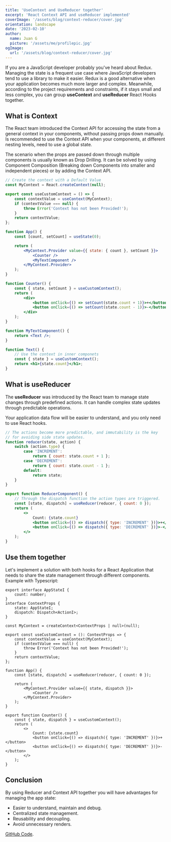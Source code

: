 ```yaml
---
title: 'UseContext and UseReducer together'
excerpt: 'React Context API and useReducer implemented'
coverImage: '/assets/blog/context-reducer/cover.jpg'
orientation: landscape
date: '2023-02-10'
author:
  name: Juan G
  picture: '/assets/me/profilepic.jpg'
ogImage:
  url: '/assets/blog/context-reducer/cover.jpg'
---
```


If you are a JavaScript developer probably you've heard about Redux. Managing the state is a frequent use case where JavaScript developers tend to use a library to make it easier.
Redux is a good alternative when your application becomes much more larger and complex. Meanwhile, according to the project requirements and constraints, if it stays small and less complex, you can group **useContext** and **useReducer** React Hooks together.

## What is Context

The React team introduced the Context API for accessing the state from a general context in your components, without passing props down manually.
Is recommended to use the Context API when your components, at different nesting levels, need to use a global state.

The scenario when the props are passed down through multiple components is usually known as Drop Drilling. It can be solved by using Component Composition (Breaking down Components into smaller and independent pieces) or by adding the Context API.

```jsx
// Create the context with a Default Value
const MyContext = React.createContext(null);

export const useCustomContext = () => {
	const contextValue = useContext(MyContext);
	if (contextValue === null) {
		throw Error('Context has not been Provided!');
	}
	return contextValue;
};

function App() {
	const [count, setCount] = useState(0);

	return (
		<MyContext.Provider value={{ state: { count }, setCount }}>
			<Counter />
			<MyTextComponent />
		</MyContext.Provider>
	);
}

function Counter() {
	const { state, setCount } = useCustomContext();
	return (
		<div>
			<button onClick={() => setCount(state.count + 1)}>+</button>
			<button onClick={() => setCount(state.count - 1)}>-</button>
		</div>
	);
}

function MyTextComponent() {
	return <Text />;
}

function Text() {
	// Use the context in inner componets
	const { state } = useCustomContext();
	return <h1>{state.count}</h1>;
}
```

## What is useReducer

The **useReducer** was introduced by the React team to manage state changes through predefined actions. It can handle complex state updates through predictable operations.

Your application data flow will be easier to understand, and you only need to use React hooks.

```jsx
// The actions become more predictable, and immutability is the key
// for avoiding side state updates.
function reducer(state, action) {
	switch (action.type) {
		case 'INCREMENT':
			return { count: state.count + 1 };
		case 'DECREMENT':
			return { count: state.count - 1 };
		default:
			return state;
	}
}

export function ReducerComponent() {
	// Through the dispatch function the action types are triggered.
	const [state, dispatch] = useReducer(reducer, { count: 0 });
	return (
		<>
			Count: {state.count}
			<button onClick={() => dispatch({ type: 'INCREMENT' })}>+</button>
			<button onClick={() => dispatch({ type: 'DECREMENT' })}>-</button>
		</>
	);
}
```

## Use them together

Let's implement a solution with both hooks for a React Application that needs to share the state management through different components.
Example with Typescript:

```tsx
export interface AppStateI {
	count: number;
}
interface ContextProps {
	state: AppStateI;
	dispatch: Dispatch<ActionI>;
}

const MyContext = createContext<ContextProps | null>(null);

export const useCustomContext = (): ContextProps => {
	const contextValue = useContext(MyContext);
	if (contextValue === null) {
		throw Error('Context has not been Provided!');
	}
	return contextValue;
};

function App() {
	const [state, dispatch] = useReducer(reducer, { count: 0 });

	return (
		<MyContext.Provider value={{ state, dispatch }}>
			<Counter />
		</MyContext.Provider>
	);
}

export function Counter() {
	const { state, dispatch } = useCustomContext();
	return (
		<>
			Count: {state.count}
			<button onClick={() => dispatch({ type: 'INCREMENT' })}>+</button>
			<button onClick={() => dispatch({ type: 'DECREMENT' })}>-</button>
		</>
	);
}
```

## Conclusion

By using Reducer and Context API together you will have advantages for managing the app state:

- Easier to understand, maintain and debug.
- Centralized state management.
- Reusability and decoupling.
- Avoid unnecessary renders.

[GitHub Code](https://github.com/juancho11gm/context-reducer).
